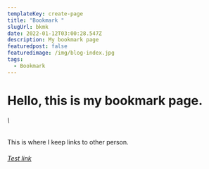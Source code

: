 ```yaml
---
templateKey: create-page
title: "Bookmark "
slugUrl: bkmk
date: 2022-01-12T03:00:28.547Z
description: My bookmark page
featuredpost: false
featuredimage: /img/blog-index.jpg
tags:
  - Bookmark
---
```

# Hello, this is my bookmark page. 

###### \
This is where I keep links to other person.

###### [Test link](https://test.com)